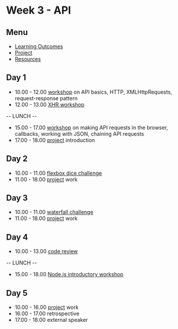 # Week 3 - API


## Menu
- [Learning Outcomes](learning-outcomes.md)
- [Project](project.md)
- [Resources](resources.md)


## Day 1

- 10.00 - 12.00 [workshop](https://github.com/foundersandcoders/api-workshop) on API basics, HTTP, XMLHttpRequests, request-response pattern
- 12.00 - 13.00 [XHR workshop](https://github.com/foundersandcoders/xhr-workshop)

-- LUNCH --

- 15.00 - 17.00 [workshop](https://github.com/emilyb7/workshop-APIs) on making API requests in the browser, callbacks, working with JSON, chaining API requests
- 17.00 - 18.00 [project](project.md) introduction


## Day 2

- 10.00 - 11.00 [flexbox dice challenge](https://github.com/smarthutza/flexbox-workshop)
- 11.00 - 18.00 [project](project.md) work


## Day 3

- 10.00 - 11.00 [waterfall challenge](https://github.com/foundersandcoders/mc-waterfall-chaser)
- 11.00 - 18.00 [project](project.md) work


## Day 4

- 10.00 - 13.00 [code review](https://github.com/thoughtbot/guides/tree/master/code-review)

-- LUNCH --

- 15.00 - 18.00 [Node.js introductory workshop](https://github.com/foundersandcoders/Node-Intro-Workshop)

## Day 5

- 10.00 - 16.00 [project](project.md) work
- 16.00 - 17.00 retrospective
- 17.00 - 18.00 external speaker
